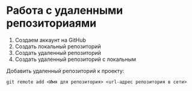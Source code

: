 # Работа с удаленными репозиториаями
1. Создаем аккаунт на GitHub
2. Создать локальный репозиторий
3. Создать удаленный репозиторий
4. Создать удаленный репозиторий с локальным

Добавить удаленный репозиторий к проекту:
```
git remote add <Имя для репозитория> <url-адрес репозитория в сети>
```
